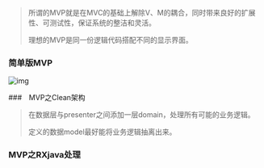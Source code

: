 > 所谓的MVP就是在MVC的基础上解除V、M的耦合，同时带来良好的扩展性、可测试性，保证系统的整洁和灵活。
>
> 理想的MVP是同一份逻辑代码搭配不同的显示界面。

### 简单版MVP

![img](/Users/blossom/Desktop/Document/art/mvp1.jpg)

###　MVP之Clean架构

> 在数据层与presenter之间添加一层domain，处理所有可能的业务逻辑。
>
> 定义的数据model最好能将业务逻辑抽离出来。





### MVP之RXjava处理



